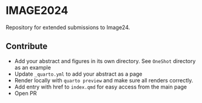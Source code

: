 # IMAGE2024

Repository for extended submissions to Image24.

## Contribute

- Add your abstract and figures in its own directory. See `OneShot` directory as an example
- Update `_quarto.yml` to add your abstract as a page
- Render locally with `quarto preview` and make sure all renders correctly.
- Add entry with href to `index.qmd` for easy access from the main page
- Open PR

